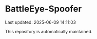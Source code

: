 # BattleEye-Spoofer

Last updated: 2025-06-09 14:11:03

This repository is automatically maintained.
